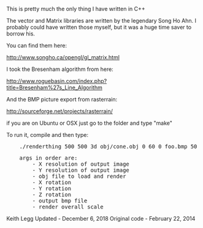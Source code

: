 
This is pretty much the only thing I have written in C++


The vector and Matrix libraries are written by the legendary Song Ho Ahn.
I probably could have written those myself, but it was a huge time saver to borrow his.

You can find them here: 

http://www.songho.ca/opengl/gl_matrix.html


I took the Bresenham algorithm from here:

http://www.roguebasin.com/index.php?title=Bresenham%27s_Line_Algorithm


And the BMP picture export from rasterrain:

http://sourceforge.net/projects/rasterrain/


if you are on Ubuntu or OSX just go to the folder and type "make"



To run it, compile and then type:
<pre>
    ./renderthing 500 500 3d_obj/cone.obj 0 60 0 foo.bmp 50 
</pre>


<pre>
    args in order are:
        - X resolution of output image
        - Y resolution of output image
        - obj file to load and render
        - X rotation 
        - Y rotation
        - Z rotation 
        - output bmp file 
        - render overall scale
</pre>







Keith Legg
Updated       - December 6, 2018 
Original code - February 22, 2014





